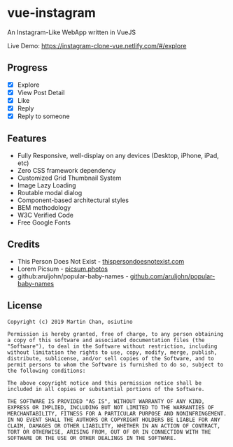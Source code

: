 # vue-instagram
An Instagram-Like WebApp written in VueJS

Live Demo: https://instagram-clone-vue.netlify.com/#/explore

## Progress
- [x] Explore
- [x] View Post Detail
 - [x] Like
 - [x] Reply
 - [x] Reply to someone

## Features
* Fully Responsive, well-display on any devices (Desktop, iPhone, iPad, etc)
* Zero CSS framework dependency
* Customized Grid Thumbnail System
* Image Lazy Loading
* Routable modal dialog
* Component-based architectural styles
* BEM methodology
* W3C Verified Code
* Free Google Fonts

## Credits
* This Person Does Not Exist - [thispersondoesnotexist.com](https://thispersondoesnotexist.com)
* Lorem Picsum - [picsum.photos](https://picsum.photos)
* github:aruljohn/popular-baby-names - [github.com/aruljohn/popular-baby-names](https://github.com/aruljohn/popular-baby-names)

## License

    Copyright (c) 2019 Martin Chan, osiutino

    Permission is hereby granted, free of charge, to any person obtaining a copy of this software and associated documentation files (the "Software"), to deal in the Software without restriction, including without limitation the rights to use, copy, modify, merge, publish, distribute, sublicense, and/or sell copies of the Software, and to permit persons to whom the Software is furnished to do so, subject to the following conditions:

    The above copyright notice and this permission notice shall be included in all copies or substantial portions of the Software.

    THE SOFTWARE IS PROVIDED "AS IS", WITHOUT WARRANTY OF ANY KIND, EXPRESS OR IMPLIED, INCLUDING BUT NOT LIMITED TO THE WARRANTIES OF MERCHANTABILITY, FITNESS FOR A PARTICULAR PURPOSE AND NONINFRINGEMENT. IN NO EVENT SHALL THE AUTHORS OR COPYRIGHT HOLDERS BE LIABLE FOR ANY CLAIM, DAMAGES OR OTHER LIABILITY, WHETHER IN AN ACTION OF CONTRACT, TORT OR OTHERWISE, ARISING FROM, OUT OF OR IN CONNECTION WITH THE SOFTWARE OR THE USE OR OTHER DEALINGS IN THE SOFTWARE.
